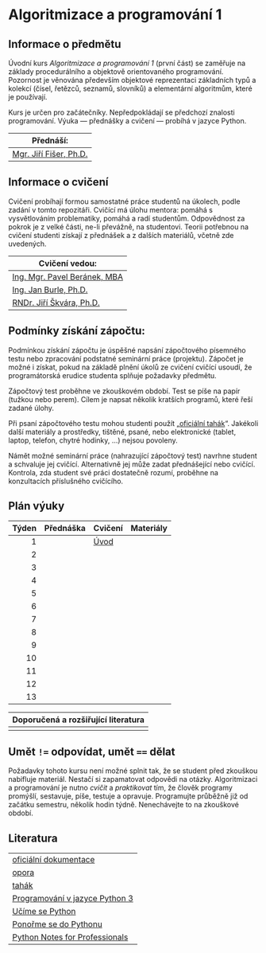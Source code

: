 # Algoritmizace a programování 1

## Informace o předmětu

Úvodní kurs _Algoritmizace a programování 1_ (první část) se zaměřuje na základy procedurálního a objektově orientovaného programování. Pozornost je věnována především objektové reprezentaci základních typů a kolekcí (čísel, řetězců, seznamů, slovníků) a elementární algoritmům, které je používají.

Kurs je určen pro začátečníky. Nepředpokládají se předchozí znalosti programování. Výuka — přednášky a cvičení — probíhá v jazyce Python.

| Přednáší:                   |
| --------------------------- |
| [Mgr. Jiří Fišer, Ph.D.][1] |

[1]: https://ki.ujep.cz/cs/personalni-slozeni/jiri-fiser/

## Informace o cvičení

Cvičení probíhají formou samostatné práce studentů na úkolech, podle zadání v tomto repozitáři. Cvičící má úlohu mentora: pomáhá s vysvětlováním problematiky, pomáhá a radí studentům. Odpovědnost za pokrok je z velké části, ne-li převážně, na studentovi. Teorii potřebnou na cvičení studenti získají z přednášek a z dalších materiálů, včetně zde uvedených.

| Cvičení vedou:                    |
| --------------------------------- |
| [Ing. Mgr. Pavel Beránek, MBA][2] |
| [Ing. Jan Burle, Ph.D.][3]        |
| [RNDr. Jiří Škvára, Ph.D.][4]     |

[2]: https://ki.ujep.cz/cs/personalni-slozeni/pavel-beranek/
[3]: https://ki.ujep.cz/cs/personalni-slozeni/jan-burle/
[4]: https://ki.ujep.cz/cs/personalni-slozeni/jiri-skvara/

## Podmínky získání zápočtu:

Podmínkou získání zápočtu je úspěšné napsání zápočtového písemného testu nebo zpracování podstatné seminární práce (projektu). Zápočet je možné i získat, pokud na základě plnění úkolů ze cvičení cvičící usoudí, že programátorská erudice studenta splňuje požadavky předmětu.

Zápočtový test proběhne ve zkouškovém období. Test se píše na papír (tužkou nebo perem). Cílem je napsat několik kratších programů, které řeší zadané úlohy.

Při psaní zápočtového testu mohou studenti použít „[oficiální tahák](#literatura)“. Jakékoli další materiály a prostředky, tištěné, psané, nebo elektronické (tablet, laptop, telefon, chytré hodinky, ...) nejsou povoleny.

Námět možné seminární práce (nahrazující zápočtový test) navrhne student a schvaluje jej cvičící. Alternativně jej může zadat přednášející nebo cvičící. Kontrola, zda student své práci dostatečně rozumí, proběhne na konzultacích příslušného cvičícího.

## Plán výuky

| Týden | Přednáška | Cvičení                    | Materiály |
| ----: | --------- | -------------------------- | --------- |
|     1 |           | [Úvod](./týden/01.md)      |           |
|     2 |           | <!--[02](./týden/02.md)--> |           |
|     3 |           | <!--[03](./týden/03.md)--> |           |
|     4 |           | <!--[04](./týden/04.md)--> |           |
|     5 |           | <!--[05](./týden/05.md)--> |           |
|     6 |           | <!--[06](./týden/06.md)--> |           |
|     7 |           | <!--[07](./týden/07.md)--> |           |
|     8 |           | <!--[08](./týden/08.md)--> |           |
|     9 |           | <!--[09](./týden/09.md)--> |           |
|    10 |           | <!--[10](./týden/10.md)--> |           |
|    11 |           | <!--[11](./týden/11.md)--> |           |
|    12 |           | <!--[12](./týden/12.md)--> |           |
|    13 |           | <!--[13](./týden/13.md)--> |           |

| Doporučená a rozšiřující literatura |
| ----------------------------------- |
| <!-- TODO -->                       |

## Umět `!=` odpovídat, umět `==` dělat

Požadavky tohoto kursu není možné splnit tak, že se student před zkouškou nabifluje materiál. Nestačí si zapamatovat odpovědi na otázky. Algoritmizaci a programování je nutno _cvičit_ a _praktikovat_ tím, že člověk programy promýšlí, sestavuje, píše, testuje a opravuje. Programujte průběžně již od začátku semestru, několik hodin týdně. Nenechávejte to na zkouškové období.

## Literatura

|  |
| --- |
| [oficiální dokumentace](https://docs.python.org/3.12/) |
| [opora](https://ki.ujep.cz/opory/Informatika/Bc_Informatika_pro_vzdelavani/Algoritmizace_a_programovani_I.html) |
| [tahák](./zdroje/qp.pdf) |
| [Programování v jazyce Python 3](https://howto.py.cz/) |
| [Učíme se Python](https://python.cz/zacatecnici/) |
| [Ponořme se do Pythonu](https://www.nic.cz/files/edice/python_3.pdf) |
| [Python Notes for Professionals](https://books.goalkicker.com/PythonBook/PythonNotesForProfessionals.pdf) |
